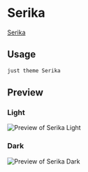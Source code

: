 # Serika

[Serika](https://github.com/Warrobot10)

## Usage

```bash
just theme Serika
```

## Preview

### Light

![Preview of Serika Light](preview-light.png)

### Dark

![Preview of Serika Dark](preview-dark.png)
